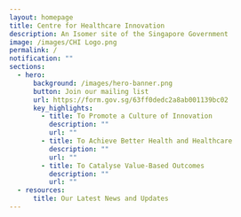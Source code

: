 ```yaml
---
layout: homepage
title: Centre for Healthcare Innovation
description: An Isomer site of the Singapore Government
image: /images/CHI Logo.png
permalink: /
notification: ""
sections:
  - hero:
      background: /images/hero-banner.png
      button: Join our mailing list
      url: https://form.gov.sg/63ff0dedc2a8ab001139bc02
      key_highlights:
        - title: To Promote a Culture of Innovation
          description: ""
          url: ""
        - title: To Achieve Better Health and Healthcare
          description: ""
          url: ""
        - title: To Catalyse Value-Based Outcomes
          description: ""
          url: ""
  - resources:
      title: Our Latest News and Updates
---
```

